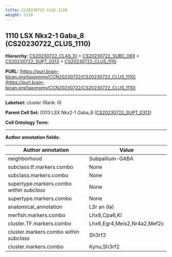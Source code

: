 ```yaml
---
title: CS20230722_CLUS_1110
weight: 1110
---
```

## 1110 LSX Nkx2-1 Gaba_8 (CS20230722_CLUS_1110)
<b>Hierarchy: </b>
[CS20230722_CLAS_10](../CS20230722_CLAS_10) >
[CS20230722_SUBC_069](../CS20230722_SUBC_069) >
[CS20230722_SUPT_0313](../CS20230722_SUPT_0313) >
[CS20230722_CLUS_1110](../CS20230722_CLUS_1110)

**PURL:** [https://purl.brain-bican.org/taxonomy/CCN20230722/CS20230722_CLUS_1110](https://purl.brain-bican.org/taxonomy/CCN20230722/CS20230722_CLUS_1110)

---


**Labelset:** cluster (Rank: 0)

**Parent Cell Set:** 0313 LSX Nkx2-1 Gaba_8 ([CS20230722_SUPT_0313](../CS20230722_SUPT_0313))



**Cell Ontology Term:** 

[MARKER GENES.]: #


---

[TRANSFERRED ANNOTATIONS.]: #


[AUTHOR ANNOTATION FIELDS.]: #


**Author annotation fields:**

| Author annotation | Value |
|-------------------|-------|
|neighborhood|Subpallium-GABA|
|subclass.tf.markers.combo|None|
|subclass.markers.combo|None|
|supertype.markers.combo _within subclass_|None|
|supertype.markers.combo|None|
|anatomical_annotation|LSr an (la)|
|merfish.markers.combo|Lhx8,Cpa6,Kl|
|cluster.TF.markers.combo|Lhx6,Egr4,Meis2,Nr4a2,Mef2c|
|cluster.markers.combo _within subclass_|Sh3rf2|
|cluster.markers.combo|Kynu,Sh3rf2|
